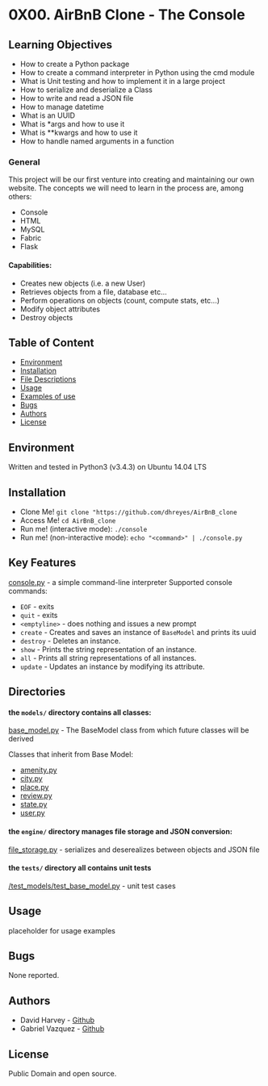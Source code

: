 # 0X00. AirBnB Clone - The Console

## Learning Objectives

- How to create a Python package
- How to create a command interpreter in Python using the cmd module
- What is Unit testing and how to implement it in a large project
- How to serialize and deserialize a Class
- How to write and read a JSON file
- How to manage datetime
- What is an UUID
- What is \*args and how to use it
- What is \*\*kwargs and how to use it
- How to handle named arguments in a function

### General

 This project will be our first venture into creating and maintaining our
 own website. The concepts we will need to learn in the process are, among others:

- Console
- HTML
- MySQL
- Fabric
- Flask

#### Capabilities:
- Creates new objects (i.e. a new User)
- Retrieves objects from a file, database etc...
- Perform operations on objects (count, compute stats, etc...)
- Modify object attributes
- Destroy objects

## Table of Content
- [Environment](#environment)
- [Installation](#installation)
- [File Descriptions](#file-descriptions)
- [Usage](#usage)
- [Examples of use](#examples-of-use)
- [Bugs](#bugs)
- [Authors](#authors)
- [License](#license)

## Environment
Written and tested in Python3 (v3.4.3) on Ubuntu 14.04 LTS

## Installation
- Clone Me! `git clone "https://github.com/dhreyes/AirBnB_clone`
- Access Me! `cd AirBnB_clone`
- Run me! (interactive mode): `./console`
- Run me! (non-interactive mode): `echo "<command>" | ./console.py`

## Key Features
[console.py](console.py) - a simple command-line interpreter
Supported console commands:

- `EOF` - exits
- `quit` - exits
- `<emptyline>` - does nothing and issues a new prompt
- `create` - Creates and saves an instance of `BaseModel` and prints its uuid
- `destroy` - Deletes an instance.
- `show` - Prints the string representation of an instance.
- `all` - Prints all string representations of all instances.
- `update` - Updates an instance by modifying its attribute.

## Directories
#### the `models/` directory contains all classes:
[base_model.py](/models/base_model.py) - The BaseModel class from which future classes will be derived

Classes that inherit from Base Model:
- [amenity.py](/models/amenity.py)
- [city.py](/models/city.py)
- [place.py](/models/place.py)
- [review.py](/models/review.py)
- [state.py](/models/state.py)
- [user.py](/models/user.py)

#### the `engine/` directory manages file storage and JSON conversion:
[file_storage.py](/models/engine/file_storage.py) - serializes and deserealizes between objects and JSON file

#### the `tests/` directory all contains unit tests
[/test_models/test_base_model.py](/tests/test_models/test_base_model.py) - unit test cases

## Usage
placeholder for usage examples

## Bugs
None reported.

## Authors
- David Harvey - [Github](https://github.com/dhreyes)
- Gabriel Vazquez - [Github](https://github.com/gavazcal)

## License
Public Domain and open source. 
